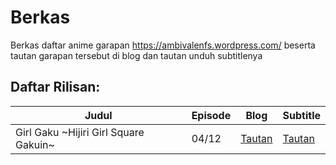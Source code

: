 # Berkas
Berkas daftar anime garapan https://ambivalenfs.wordpress.com/ beserta tautan garapan tersebut di blog dan tautan unduh subtitlenya

## Daftar Rilisan:
<table>
 <thead>
  <tr>
   <th>Judul</th>
   <th>Episode</th>
   <th>Blog</th>
   <th>Subtitle</th>
  </tr>
 </thead>
<tbody>
 <tr>
  <td>Girl Gaku ~Hijiri Girl Square Gakuin~</td>
  <td>04/12</td>
  <td><a href="https://ambivalenfs.wordpress.com/category/garugaku/">Tautan</td>
  <td><a href="https://github.com/ambivalen-fs/junk/tree/master/Garugaku">Tautan</td>
 </tr>
</tbody>
</table>
